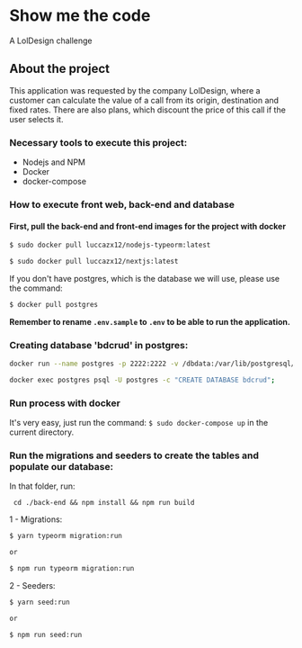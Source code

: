 # Show me the code

A LolDesign challenge

## About the project

This application was requested by the company LolDesign, where a customer can calculate the value of a call from its origin, destination and fixed rates. There are also plans, which discount the price of this call if the user selects it.

### Necessary tools to execute this project:

- Nodejs and NPM
- Docker
- docker-compose

### How to execute front web, back-end and database

#### First, pull the back-end and front-end images for the project with docker

```bash
$ sudo docker pull luccazx12/nodejs-typeorm:latest
```

```bash
$ sudo docker pull luccazx12/nextjs:latest
```

If you don't have postgres, which is the database we will use, please use the command:

```bash
$ docker pull postgres
```

**Remember to rename `.env.sample` to `.env` to be able to run the application.**

### Creating database 'bdcrud' in postgres:

```bash
docker run --name postgres -p 2222:2222 -v /dbdata:/var/lib/postgresql/data -e POSTGRES_PASSWORD=1234 -d postgres
```

```bash
docker exec postgres psql -U postgres -c "CREATE DATABASE bdcrud";
```

### Run process with docker

It's very easy, just run the command: `$ sudo docker-compose up` in the current directory.

### Run the migrations and seeders to create the tables and populate our database:

In that folder, run:

```
 cd ./back-end && npm install && npm run build
```

1 - Migrations:

```bash
$ yarn typeorm migration:run

or

$ npm run typeorm migration:run
```

2 - Seeders:

```bash
$ yarn seed:run

or

$ npm run seed:run
```
